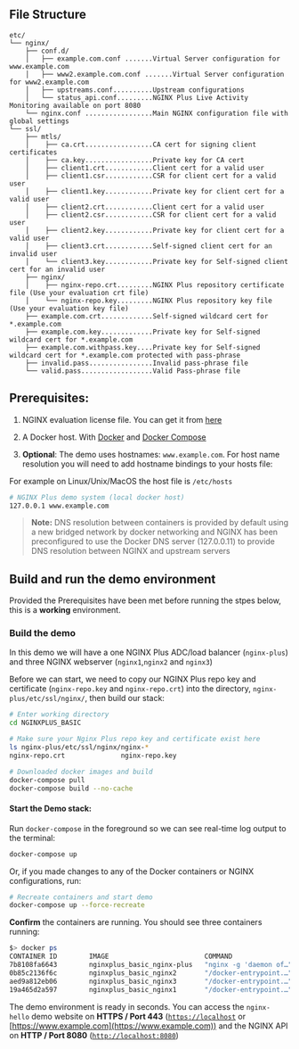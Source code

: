 ## File Structure

```
etc/
└── nginx/
    ├── conf.d/
    │   ├── example.com.conf .......Virtual Server configuration for www.example.com
    │   ├── www2.example.com.conf .......Virtual Server configuration for www2.example.com
    │   ├── upstreams.conf..........Upstream configurations
    │   └── status_api.conf.........NGINX Plus Live Activity Monitoring available on port 8080
    └── nginx.conf .................Main NGINX configuration file with global settings
└── ssl/
    ├── mtls/
    │    ├── ca.crt.................CA cert for signing client certificates
    │    ├── ca.key.................Private key for CA cert
    │    ├── client1.crt............Client cert for a valid user
    │    ├── client1.csr............CSR for client cert for a valid user
    │    ├── client1.key............Private key for client cert for a valid user 
    │    ├── client2.crt............Client cert for a valid user
    │    ├── client2.csr............CSR for client cert for a valid user
    │    ├── client2.key............Private key for client cert for a valid user
    │    ├── client3.crt............Self-signed client cert for an invalid user  
    │    └── client3.key............Private key for Self-signed client cert for an invalid user   
    ├── nginx/
    │    ├── nginx-repo.crt.........NGINX Plus repository certificate file (Use your evaluation crt file)
    │    └── nginx-repo.key.........NGINX Plus repository key file (Use your evaluation key file)
    ├── example.com.crt.............Self-signed wildcard cert for *.example.com
    ├── example.com.key.............Private key for Self-signed wildcard cert for *.example.com
    ├── example.com.withpass.key....Private key for Self-signed wildcard cert for *.example.com protected with pass-phrase
    ├── invalid.pass................Invalid pass-phrase file
    └── valid.pass..................Valid Pass-phrase file
```

## Prerequisites:

1. NGINX evaluation license file. You can get it from [here](https://www.nginx.com/free-trial-request/)

2. A Docker host. With [Docker](https://docs.docker.com/get-docker/) and [Docker Compose](https://docs.docker.com/compose/install/)

3. **Optional**: The demo uses hostnames: `www.example.com`. For host name resolution you will need to add hostname bindings to your hosts file:

For example on Linux/Unix/MacOS the host file is `/etc/hosts`

```bash
# NGINX Plus demo system (local docker host)
127.0.0.1 www.example.com
```

> **Note:**
> DNS resolution between containers is provided by default using a new bridged network by docker networking and
> NGINX has been preconfigured to use the Docker DNS server (127.0.0.11) to provide DNS resolution between NGINX and
> upstream servers

## Build and run the demo environment

Provided the Prerequisites have been met before running the stpes below, this is a **working** environment.

### Build the demo

In this demo we will have a one NGINX Plus ADC/load balancer (`nginx-plus`) and three NGINX webserver (`nginx1`,`nginx2` and `nginx3`)

Before we can start, we need to copy our NGINX Plus repo key and certificate (`nginx-repo.key` and `nginx-repo.crt`) into the directory, `nginx-plus/etc/ssl/nginx/`, then build our stack:

```bash
# Enter working directory
cd NGINXPLUS_BASIC

# Make sure your Nginx Plus repo key and certificate exist here
ls nginx-plus/etc/ssl/nginx/nginx-*
nginx-repo.crt              nginx-repo.key

# Downloaded docker images and build
docker-compose pull
docker-compose build --no-cache
```

#### Start the Demo stack:

Run `docker-compose` in the foreground so we can see real-time log output to the terminal:

```bash
docker-compose up
```

Or, if you made changes to any of the Docker containers or NGINX configurations, run:

```bash
# Recreate containers and start demo
docker-compose up --force-recreate
```

**Confirm** the containers are running. You should see three containers running:

```bash
$> docker ps                                          
CONTAINER ID        IMAGE                        COMMAND                  CREATED             STATUS              PORTS                                                              NAMES
7b8108fa6643        nginxplus_basic_nginx-plus   "nginx -g 'daemon of…"   12 seconds ago      Up 11 seconds       0.0.0.0:80->80/tcp, 0.0.0.0:443->443/tcp, 0.0.0.0:8080->8080/tcp   nginxplus_basic_nginx-plus_1
0b85c2136f6c        nginxplus_basic_nginx2       "/docker-entrypoint.…"   12 seconds ago      Up 11 seconds       0.0.0.0:32771->80/tcp                                              nginxplus_basic_nginx2_1
aed9a812eb06        nginxplus_basic_nginx3       "/docker-entrypoint.…"   12 seconds ago      Up 11 seconds       0.0.0.0:32770->80/tcp                                              nginxplus_basic_nginx3_1
19a465d2a597        nginxplus_basic_nginx1       "/docker-entrypoint.…"   12 seconds ago      Up 11 seconds       80/tcp                                                             nginxplus_basic_nginx1_1
```

The demo environment is ready in seconds. You can access the `nginx-hello` demo website on **HTTPS / Port 443** ([`https://localhost`](https://localhost) or [https://www.example.com](https://www.example.com)) and the NGINX API on **HTTP / Port 8080** ([`http://localhost:8080`](http://localhost:8080))